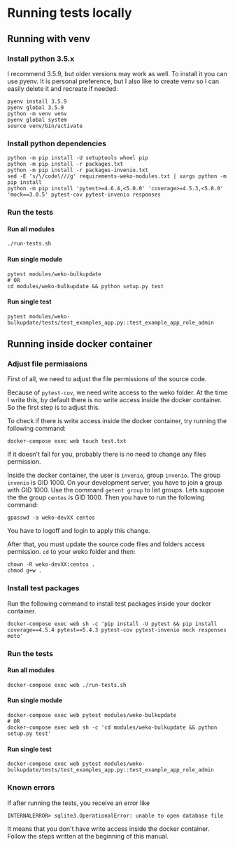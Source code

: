 # Running tests locally

## Running with venv

### Install python 3.5.x

I recommend 3.5.9, but older versions may work as well.
To install it you can use pyenv.
It is personal preference,
but I also like to create venv so I can easily delete it and recreate if needed.

```shell
pyenv install 3.5.9
pyenv global 3.5.9
python -m venv venv
pyenv global system
source venv/bin/activate
```

### Install python dependencies

```shell
python -m pip install -U setuptools wheel pip
python -m pip install -r packages.txt
python -m pip install -r packages-invenio.txt
sed -E 's/\/code\///g' requirements-weko-modules.txt | xargs python -m pip install
python -m pip install 'pytest>=4.6.4,<5.0.0' 'coverage>=4.5.3,<5.0.0' 'mock==3.0.5' pytest-cov pytest-invenio responses
```

### Run the tests

#### Run all modules

```shell
./run-tests.sh
```

#### Run single module

```shell
pytest modules/weko-bulkupdate
# OR
cd modules/weko-bulkupdate && python setup.py test
```

#### Run single test

```shell
pytest modules/weko-bulkupdate/tests/test_examples_app.py::test_example_app_role_admin
```

## Running inside docker container

### Adjust file permissions

First of all,
we need to adjust the file permissions of the source code.

Because of `pytest-cov`,
we need write access to the weko folder.
At the time I write this,
by default there is no write access inside the docker container.
So the first step is to adjust this.

To check if there is write access inside the docker container,
try running the following command:

```shell
docker-compose exec web touch test.txt
```

If it doesn't fail for you,
probably there is no need to change any files permission.

Inside the docker container,
the user is `invenio`, group `invenio`.
The group `invenio` is GID 1000.
On your development server,
you have to join a group with GID 1000.
Use the command `getent group` to list groups.
Lets suppose the the group `centos` is GID 1000.
Then you have to run the following command:

```shell
gpasswd -a weko-devXX centos
```

You have to logoff and login to apply this change.

After that,
you must update the source code files and folders access permission.
`cd` to your weko folder and then:

```shell
chown -R weko-devXX:centos .
chmod g+w .
```

### Install test packages

Run the following command to install test packages inside your docker container.

```shell
docker-compose exec web sh -c 'pip install -U pytest && pip install coverage==4.5.4 pytest==5.4.3 pytest-cov pytest-invenio mock responses moto'
```

### Run the tests

#### Run all modules

```shell
docker-compose exec web ./run-tests.sh
```

#### Run single module

```shell
docker-compose exec web pytest modules/weko-bulkupdate
# OR
docker-compose exec web sh -c 'cd modules/weko-bulkupdate && python setup.py test'
```

#### Run single test

```shell
docker-compose exec web pytest modules/weko-bulkupdate/tests/test_examples_app.py::test_example_app_role_admin
```

### Known errors

If after running the tests,
you receive an error like

```
INTERNALERROR> sqlite3.OperationalError: unable to open database file
```

It means that you don't have write access inside the docker container.
Follow the steps written at the beginning of this manual.
